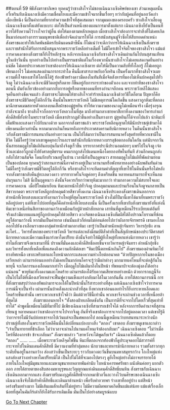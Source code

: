 ##ตอนที่ 59 พิธีสังฆราชาภิเษก
ทุกคนรู้ว่าซางสิงโจวไม่ชอบเฉินฉางเซิงศิษย์ของเขา
ส่วนเหตุผลนั้น อวี๋เหรินกับเฉินฉางเซิงมีความเชื่อมโยงและมีความเข้าใจมากขึ้นเรื่อยๆ
ทว่ากับผู้คนที่อยู่นอกวัดเก่าเมืองซีหนิง นี่เป็นคำถามที่ยากทำความเข้าใจที่สุดเสมอมา
จากมุมมองของครอบครัว ซางสิงโจวเลี้ยงดูเฉินฉางเซิงมาตั้งแต่ยังแบเบาะ ต่อให้เป็นส่วนหนึ่งของแผนการมาตั้งแต่แรก เฉินฉางเซิงก็ยังเป็นคนที่ควรได้รับความไว้วางใจกว่าผู้อื่น ต่อให้มองตามหลักเหตุผล เมื่อซางสิงโจวต้องการจะทำสิ่งที่ไม่เคยเกิดขึ้นมาก่อนอย่างการรวมมนุษยชาติเพื่อกำจัดเผ่ามารให้ได้ การสนับสนุนมู่จิ่วซือให้สืบทอดตำแหน่งสังฆราชและทำให้เกิดพันธมิตรกับดินแดนต้าซีนั้น ก็ไม่แน่ว่าจะดีกว่าการให้เฉินฉางเซิงเป็นสังฆราชและราชสำนักได้รับการสนับสนุนจากพระราชวังหลีอย่างเต็มที่
ไม่มีใครเข้าใจจิตใจของซางสิงโจว แม้แต่การคาดเดาของสังฆราชก็ยังไร้หลักฐาน หลังจากเฉินฉางเซิงกับซางสิงโจวเดินผ่านกันไปบนสุสานเทียนซูในเช้าวันนั้น ทุกอย่างเป็นไปอย่างเป็นธรรมชาติแต่ในเรื่องพวกนั้นซางสิงโจวไม่เคยแสดงจุดยืนอย่างแน่ชัด ไม่เคยประกาศเลยว่าเขาต้องการให้เฉินฉางเซิงตาย ต่อให้นี่เป็นความลับที่ทั้งโลกรู้ ก็ไม่เคยถูกเขียนเอาไว้ ไม่เคยแสดงผ่านการกระทำใด คืนนี้เขาสารภาพกับอวี๋เหริน เป็นครั้งแรกที่ซางสิงโจวเผยความตั้งใจของเขาให้โลกนี้ได้รู้
ท้องฟ้าพร่างดาวมืดลงในทันทีเมื่อจิตสังหารที่มองไม่เห็นปกคลุมไปทั่วจิงตู
ไม่ว่าเฉินฉางเซิงจะมีชีวิตอยู่หรือตาย ก็ขึ้นอยู่กับการกระทำของตัวเอง และจากท่าทีของซางสิงโจว ตอนนี้ มันยังเกี่ยวข้องอย่างมากกับการอยู่หรือตายของคนที่ทรงอำนาจอีกคน
พระราชวังหลีได้แสดงจุดยืนอย่างชัดเจนแล้ว สังฆราชจะไม่ยอมให้ซางสิงโจวทำร้ายเฉินฉางเซิงด้วยวิธีใดก็ตาม
ปัญหาก็คือ สังฆราชจะมีชีวิตอยู่ได้อีกกี่วัน
คืนนั้นในพระราชวังหลี ไม่มีเหตุการณ์ใดเกิดขึ้น แสงดาวถูกหิมะที่ตกลงมาฉีกขาดเมฆสลายตัวตกลงบนเสื้อผ้าของมู่ฮูหยิน ทำให้ความงามของนางดูไม่เหมือนจริง
เมื่อรุ่งอรุณกำลังจะมาถึง ซางสิงโจวก็ออกจากวังหลวงในที่สุด มาถึงท่ามกลางชายคาสีเทาที่งดงามของวิหารเก่าแก่ศักดิ์สิทธิ์ทั้งห้าในพระราชวังหลี
เมื่อเขาปรากฏตัวขึ้นอย่างเป็นทางการ มู่ฮูหยินก็ได้จากไปแล้ว นำหิมะที่เต็มฟ้าและแสงดาวไปกับนางด้วย
นอกจากสังฆราชแล้ว พระราชวังหลีอนุญาตให้มีนักปราชญ์เข้ามาได้เพียงคนเดียวเท่านั้น หากมามากเกินก็หมายถึงการประกาศสงครามกับนิกายหลวง
ในคืนนั้นซางสิงโจวกับสังฆราชมีการสนทนากันอย่างยาวนาน เป็นไปได้มากว่าเป็นการสนทนาครั้งสุดท้ายที่พวกเขามีในชีวิต ไม่มีใครรู้ว่าพวกเขาพูดคุยอะไรและราชสำนักกับนิกายหลวงบรรลุข้อตกลงอันใดกัน แต่นับจากวันนั้นสายลมฤดูใบไม้ผลิอันอบอุ่นก็มาถึงจิงตูเร็วขึ้น บรรยากาศประนีประนอมค่อยๆ แพร่ไปในจิงตู เจ๋อซิ่วและม่ออวี่ถูกนำไปยังศาลยุติธรรม คนแรกถูกส่งไปแดนเหนือโดยกองทัพในทันที ส่วนอีกคนถูกส่งกลับไปสวนส้มจี๊ด โดนกักบริเวณอยู่ในบ้าน
เวลานี้ยังเป็นฤดูหนาว สายลมฤดูใบไม้ผลิที่พัดผ่านย่อมเป็นของปลอม ทุกคนรู้ว่าสถานการณ์นี้อาจดำรงอยู่เป็นเวลานานหรือพังทลายลงอย่างฉับพลันทันด่วน
ไม่มีใครรู้ว่าสังฆราชมีชีวิตอยู่ได้อีกกี่วัน หรือซางสิงโจวจะยึดตามคำสัญญาที่เขาให้ในคืนนั้นหรือไม่หลังจากสังฆราชกลับคืนสู่ทะเลดวงดาว
บรรยากาศในจิงตูค่อยๆ ตึงเครียดขึ้น หลายคนสามารถที่จะเห็นลมฝนรุนแรง ไม่สิ นี่เป็นฤดูหนาว ดังนั้นจึงควรเรียกว่าพายุหิมะมากกว่า
ท่ามกลางความไม่สบายใจและการคาดคะเน  เมื่อปีใหม่มาเยือน หิมะตกหนักไปทั่วจิงตู ปกคลุมถนนและบ้านเรือนในจิงตูจนกลายเป็นสีขาวบาดตา
พระราชวังหลีถูกปกคลุมด้วยสีขาวที่งดงาม
เฉินฉางเซิงประคองสังฆราชเดินออกจากตำหนักที่เงียบสงบและมายังลานกว้างใหญ่ที่สุดในพระราชวังหลี
ช่วงไม่กี่ปีมานี้เขาได้มาเยี่ยมพระราชวังหลีอยู่บ่อยๆ แต่ที่เขาไปบ่อยที่สุดก็คือตำหนักที่เงียบสงบนั้น นี่เป็นครั้งแรกที่เขากับสังฆราชมายังที่แห่งนี้
หิมะขาวเหนือหินสีเทาของลานกว้างเหมือนกับปูด้วยผ้าสักหลาด เสาหินที่ดูเหมือนไร้ระเบียบแต่อันที่จริงแล้วมีแบบแผนอยู่ก็ถูกปกคลุมไปด้วยสีขาว ดวงจิตของเฉินฉางเซิงสัมผัสได้ถึงปราณโบราณที่ซ่อนอยู่ใต้ลานกว้างนี้ หากมันเป็นค่ายกล เช่นนั้นแล้วก็ย่อมไม่อ่อนด้อยไปกว่าผังลายจักรพรรดิ
เขามองไกลออกไปยังเงาเลือนรางของกลุ่มตำหนักท่ามกลางหิมะ เขารู้ว่าเป็นตำหนักหญ้าจันทรา วิหารกุ้ยชิง ลานตะไคร่... วิหารทั้งหกของพระราชวังหลี วิหารแต่ละหลังมีสมบัติล้ำค่าที่เป็นสัญลักษณ์ของประวัติศาสตร์นิกายหลวงและมีความแข็งแกร่งหาใดเปรียบ ดังนั้นจึงทำให้มีผู้ยิ่งใหญ่ทั้งหกแห่งนิกายหลวง
เขารู้ว่าทำไมสังฆราชจึงพาเขามาที่นี่
ปราณที่มั่นคงและศักดิ์สิทธิ์ลอยขึ้นจากวิหารหญ้าจันทรา ตำหนักกุ้ยชิง และวิหารทั้งหกที่เหลือเพื่อแสดงถึงความภักดีต่อเขา
“หิมะปีนี้ตกหนักเกินไป”
สังฆราชมองผ่านหิมะไปทางทิศเหนือ เขากะพริบตาและใบหน้าตกกระแสดงความห่วงใยต่ออนาคต “ด้วยปัญหาภายในของเมืองเสวียเหล่า เผ่ามารอ่อนแออย่างไม่เคยเป็นมาก่อนใครจะรู้ว่ามีเผ่าต่างๆ มากมายแค่ไหนที่จะต่อสู้กันในพายุนี้ จะเกิดการนองเลือดมากเท่าไร เมื่อฤดูใบไม้ผลิมาถึงในปีหน้า ทัพหมาป่าจะต้องมุ่งลงใต้อย่างแน่นอน”
พายุหิมะทั้งงดงามและโหดร้าย เผ่ามารต้องได้รับความเสียหายอย่างหนัก ด้วยการกบฏนี้จึงเป็นไปไม่ได้ที่เมืองเสวียเหล่าจะฟื้นฟูความแข็งแกร่งกลับมาได้ในเวลาอันสั้น ภายใต้สถานการณ์นี้ การที่สังฆราชสรุปว่ากองทัพเผ่ามารจะลงใต้ในปีหน้านั้นไร้สาระอย่างที่สุด แต่เฉินฉางเซิงเข้าใจว่าการคาดการณ์นี้จะเป็นจริง เผ่ามารนั้นบ้าคลั่งและน่ากลัวที่สุด ยิ่งพวกเขาอ่อนแอเท่าไรก็ยิ่งกระหายเลือดและโหดร้ายขึ้นเท่านั้น เพราะพวกเขาเข้าใจดีว่า มีแต่ด้วยวิธีนี้เท่านั้น พวกเขาจึงจะผ่านช่วงเวลาที่เหนื่อยล้าที่สุดได้
            สังฆราชถอนหายใจ “ทั้งสองฝ่ายเกลียดชังกัน เป็นการดีที่จะจากไปโดยเร็วที่สุดเท่าที่ทำได้”
คำพูดนี้เหมือนไม่มีที่มาที่ไป มีเพียงเฉินฉางเซิงที่สามารถเข้าใจได้ หลังจากการยึดอำนาจที่สุสานเทียนซู หลายคนเดาว่าเขาต้องการจะไปจากจิงตู อันที่จริงเขาต้องการจะจากไปอยู่ตลอดเวลา แต่เขาก็รู้ดีว่าอาจารย์ไม่มีวันปล่อยเขาจากไปเว้นแต่จะเป็นศพออกไป
ตอนนี้ดูเหมือนว่าบทสนทนาระหว่างนักปราชญ์ทั้งสองในพระราชวังหลีคืนนั้นได้เปลี่ยนแปลงบางสิ่ง
“ตกลง” เขาตอบ
สังฆราชดูเขาและกล่าว “เจ้าเป็นทายาทที่ข้าเลือก ไม่ว่าเวลาจะผ่านไปนานแค่ไหนเจ้าต้องกลับมา”
เฉินฉางเซิงตอบ “ไม่ว่าเมื่อไหร่ที่ต้องการข้า ข้าจะกลับมา”
สังฆราชกล่าว “เขาหวังจะได้พูดกับเจ้า”
เฉินฉางเซิงคิดแล้วก็ตอบ “ตกลง”
……
……
เมื่อพระราชวังหลีจุดไฟขึ้น หิมะที่ตกลงจากท้องฟ้าก็ดูประดุจดอกไม้สวรรค์ที่กระจายไปในดินแดนศักดิ์สิทธิ์ มีความงามที่ทำลุ่มหลง
นักบวชและทหารม้านิกายหลวง รวมทั้งสาวกทุกระดับยืนอยู่ในลานกว้าง ส่องสว่างขึ้นเป็นระยะๆ ราวกับดวงตะวันขึ้นบนมหาสมุทรกว้าง
โถงใหญ่แห่งแสงส่องสว่างอย่างหาใดเปรียบมิได้ เป็นไปไม่ได้ที่จะมองไปตรงๆ ดูยิ่งใหญ่อย่างไม่อาจบรรยายได้
ภายในโถงใหญ่มีมุขนายกและมหามุขนายกหลายพันคำนับ ใบหน้าเคารพศรัทธา
ผนังหินค่อยๆ แยกตัวออก ภายใต้สายตาของสิบสองมหาบุรุษและวิญญาณแห่งดินแดนศักดิ์สิทธิ์บนหิน สังฆราชกับเฉินฉางเซิงเดินออกมาจากแสง
สังฆราชรับมงกุฎศักดิ์สิทธิ์จากเหมาชิวอวี่และวางไว้บนศีรษะของเฉินฉางเซิง
เฉินฉางเซิงจับไม้เท้าศักดิ์สิทธิ์และเดินมาด้านหน้า เพื่อรับคำอวยพร
ร่างเขาทื่ออยู่บ้าง แต่สีหน้าเคร่งขรึมอย่างมาก ไม่มีเส้นผมสักเส้นที่ไม่อยู่ทรง ไม่มีความผิดพลาดเกิดขึ้นแม้แต่น้อย แม้แต่เรื่องเล็กน้อยที่สุดในคัมภีร์เต๋าก็ยังได้รับการเติมเต็ม มันเป็นไปอย่างสมบูรณ์แบบ


[Go To Next Chapter]( ./732.md)